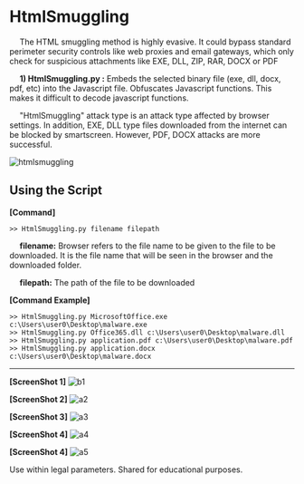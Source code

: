 # HtmlSmuggling

&emsp; The HTML smuggling method is highly evasive. It could bypass standard perimeter security controls like web proxies and email gateways, which only check for suspicious attachments like EXE, DLL, ZIP, RAR, DOCX or PDF

&emsp; **1) HtmlSmuggling.py :** Embeds the selected binary file (exe, dll, docx, pdf, etc) into the Javascript file. Obfuscates Javascript functions. This makes it difficult to decode javascript functions.

&emsp; "HtmlSmuggling" attack type is an attack type affected by browser settings. In addition, EXE, DLL type files downloaded from the internet can be blocked by smartscreen. However, PDF, DOCX attacks are more successful.

![htmlsmuggling](https://user-images.githubusercontent.com/71177413/174580595-4ade6473-7d2a-4ef6-ab98-c788fbd5d3e5.JPG)

Using the Script
---

**[Command]**
```
>> HtmlSmuggling.py filename filepath
```
&emsp; **filename:** Browser refers to the file name to be given to the file to be downloaded. It is the file name that will be seen in the browser and the downloaded folder.

&emsp; **filepath:** The path of the file to be downloaded

**[Command Example]**
```
>> HtmlSmuggling.py MicrosoftOffice.exe c:\Users\user0\Desktop\malware.exe
>> HtmlSmuggling.py Office365.dll c:\Users\user0\Desktop\malware.dll
>> HtmlSmuggling.py application.pdf c:\Users\user0\Desktop\malware.pdf
>> HtmlSmuggling.py application.docx c:\Users\user0\Desktop\malware.docx
```

---

 **[ScreenShot 1]**
![b1](https://user-images.githubusercontent.com/71177413/174581941-8bc693dd-2d0c-4fa2-b1cc-900cbcd3fc0c.png)

**[ScreenShot 2]**
![a2](https://user-images.githubusercontent.com/71177413/174581963-d49e485a-b0e8-4fb1-a56c-5e85e3d3563e.png)

**[ScreenShot 3]**
![a3](https://user-images.githubusercontent.com/71177413/174581996-5c21783d-9acd-4411-bcde-b74287128ab2.png)

**[ScreenShot 4]**
![a4](https://user-images.githubusercontent.com/71177413/174582053-c683d209-ed76-449a-9897-812fa9f99edb.png)

**[ScreenShot 4]**
![a5](https://user-images.githubusercontent.com/71177413/174582090-a9d438ac-a27a-49a0-a4d4-3eeae0e32f69.png)


Use within legal parameters. Shared for educational purposes.
